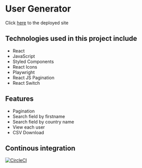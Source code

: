 # User Generator

Click [here](https://usergenerator.netlify.app/) to the deployed site

## Technologies used in this project include
- React
- JavaScript
- Styled Components
- React Icons
- Playwright
- React JS Pagination
- React Switch

## Features
* Pagination
* Search field by firstname
* Search field by country name
* View each user
* CSV Download


## Continous integration
[![CircleCI](https://circleci.com/gh/hardey18/user-generator.svg?style=shield&circle-token=3b49ed608870853fa3d38eac5fcecd4b399e999d)](https://app.circleci.com/pipelines/github/hardey18/user-generator)
    
    
  
  

